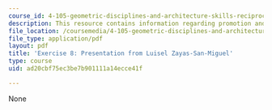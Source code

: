 ```yaml
---
course_id: 4-105-geometric-disciplines-and-architecture-skills-reciprocal-methodologies-fall-2012
description: This resource contains information regarding promotion and publication.
file_location: /coursemedia/4-105-geometric-disciplines-and-architecture-skills-reciprocal-methodologies-fall-2012/ad20cbf75ec3be7b901111a14ecce41f_MIT4_105F12_Pres_Ex8_LZ.pdf
file_type: application/pdf
layout: pdf
title: 'Exercise 8: Presentation from Luisel Zayas-San-Miguel'
type: course
uid: ad20cbf75ec3be7b901111a14ecce41f

---
```

None